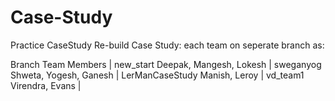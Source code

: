 # Case-Study
Practice CaseStudy
Re-build Case Study: each team on seperate branch as:

Branch                   Team Members | 
new_start                Deepak, Mangesh, Lokesh | 
sweganyog                Shweta, Yogesh, Ganesh | 
LerManCaseStudy          Manish, Leroy | 
vd_team1                 Virendra, Evans | 

